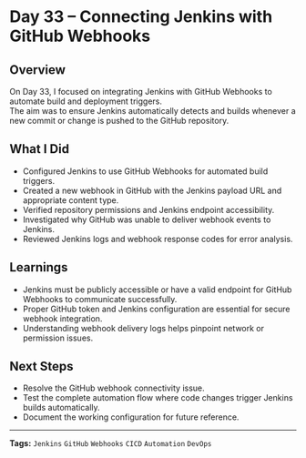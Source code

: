 # Day 33 – Connecting Jenkins with GitHub Webhooks

## Overview
On Day 33, I focused on integrating Jenkins with GitHub Webhooks to automate build and deployment triggers.  
The aim was to ensure Jenkins automatically detects and builds whenever a new commit or change is pushed to the GitHub repository.

## What I Did
- Configured Jenkins to use GitHub Webhooks for automated build triggers.  
- Created a new webhook in GitHub with the Jenkins payload URL and appropriate content type.  
- Verified repository permissions and Jenkins endpoint accessibility.  
- Investigated why GitHub was unable to deliver webhook events to Jenkins.  
- Reviewed Jenkins logs and webhook response codes for error analysis.

## Learnings
- Jenkins must be publicly accessible or have a valid endpoint for GitHub Webhooks to communicate successfully.  
- Proper GitHub token and Jenkins configuration are essential for secure webhook integration.  
- Understanding webhook delivery logs helps pinpoint network or permission issues.

## Next Steps
- Resolve the GitHub webhook connectivity issue.  
- Test the complete automation flow where code changes trigger Jenkins builds automatically.  
- Document the working configuration for future reference.

---

**Tags:** `Jenkins` `GitHub` `Webhooks` `CICD` `Automation` `DevOps`

